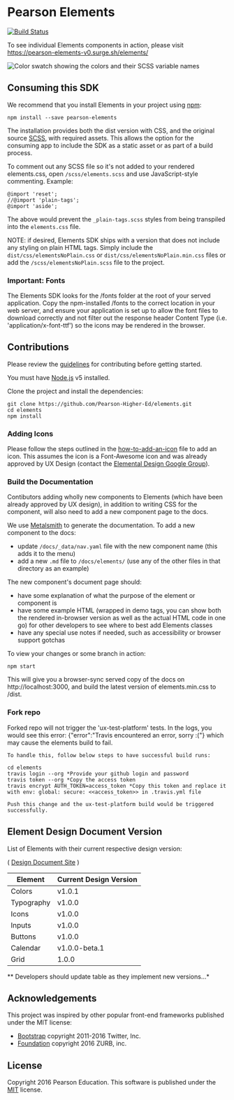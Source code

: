 # Pearson Elements
[![Build Status](https://travis-ci.org/Pearson-Higher-Ed/elements.svg?branch=v0)](https://travis-ci.org/Pearson-Higher-Ed/elements)

To see individual Elements components in action, please visit https://pearson-elements-v0.surge.sh/elements/

![Color swatch showing the colors and their SCSS variable names](https://cloud.githubusercontent.com/assets/1950683/13062650/6d4bccee-d3fd-11e5-8815-cf3b8e5c7a78.jpg?raw=true "swatch")

## Consuming this SDK

We recommend that you install Elements in your project using [npm](https://npmjs.org):

    npm install --save pearson-elements

The installation provides both the dist version with CSS, and the original source
[SCSS](http://sass-lang.com/documentation/file.SCSS_FOR_SASS_USERS.html), with required assets.
This allows the option for the consuming app to include the SDK as a static asset or as part of a build process.

To comment out any SCSS file so it's not added to your rendered elements.css, open `/scss/elements.scss` and use JavaScript-style commenting. Example:

    @import 'reset';
    //@import 'plain-tags';
    @import 'aside';

The above would prevent the `_plain-tags.scss` styles from being transpiled into the `elements.css` file.

NOTE: if desired, Elements SDK ships with a version that does not include any styling on plain HTML tags.  Simply include
the `dist/css/elementsNoPlain.css` or `dist/css/elementsNoPlain.min.css` files or add the `/scss/elementsNoPlain.scss` file
to the project.

### Important: Fonts

The Elements SDK looks for the /fonts folder at the root of your served application. Copy the npm-installed /fonts to the
 correct location in your web server, and ensure your application is set up to allow the font files to download correctly
 and not filter out the response header Content Type (i.e. 'application/x-font-ttf') so the icons may be rendered in the
  browser.

## Contributions

Please review the [guidelines](https://github.com/Pearson-Higher-Ed/docs/blob/master/origami-contributions.md) for contributing before getting started.

You must have [Node.js](https://nodejs.org/en/) v5 installed.

Clone the project and install the dependencies:

    git clone https://github.com/Pearson-Higher-Ed/elements.git
    cd elements
    npm install

### Adding Icons

Please follow the steps outlined in the [how-to-add-an-icon](how-to-add-an-icon.md) file to add an icon. This assumes the icon is a Font-Awesome icon and was already approved by UX Design (contact the [Elemental Design Google Group](https://groups.google.com/a/pearson.com/forum/#!forum/elemental-discuss/categories)).


### Build the Documentation

Contibutors adding wholly new components to Elements (which have been already approved by UX design), in addition to writing CSS for the component, will also need to add a new component page to the docs.

We use [Metalsmith](http://www.metalsmith.io/) to generate the documentation. To add a new component to the docs:

- update `/docs/_data/nav.yaml` file with the new component name (this adds it to the menu)
- add a new `.md` file to `/docs/elements/` (use any of the other files in that directory as an example)

The new component's document page should:
- have some explanation of what the purpose of the element or component is
- have some example HTML (wrapped in demo tags, you can show both the rendered in-browser version as well as the actual HTML code in one go) for other developers to see where to best add Elements classes
- have any special use notes if needed, such as accessibility or browser support gotchas

To view your changes or some branch in action:

    npm start

This will give you a browser-sync served copy of the docs on http://localhost:3000, and build the latest version of elements.min.css to /dist.



### Fork repo

Forked repo will not trigger the 'ux-test-platform' tests. In the logs, you would see this error: {"error":"Travis encountered an error, sorry :("} which may cause the elements build to fail.

	To handle this, follow below steps to have successful build runs:

 	cd elements
 	travis login --org *Provide your github login and password
 	travis token --org *Copy the access token
 	travis encrypt AUTH_TOKEN=access_token *Copy this token and replace it with env: global: secure: <<access_token>> in .travis.yml file

 	Push this change and the ux-test-platform build would be triggered successfully.


## Element Design Document Version

List of Elements with their current respective design version:

( <a href="http://pearson-higher-ed.github.io/design/">Design Document Site</a> )

| Element | Current Design Version |
|---------|------------------------|
| Colors | v1.0.1 |
| Typography | v1.0.0 |
| Icons | v1.0.0 |
| Inputs | v1.0.0 |
| Buttons | v1.0.0 |
| Calendar | v1.0.0-beta.1 |
| Grid | 1.0.0 |



** Developers should update table as they implement new versions...*


## Acknowledgements

This project was inspired by other popular front-end frameworks published under the MIT license:

- [Bootstrap](https://getbootstrap.com) copyright 2011-2016 Twitter, Inc.
- [Foundation](http://foundation.zurb.com/) copyright 2016 ZURB, inc.

## License

Copyright 2016 Pearson Education. This software is published under the [MIT](LICENSE) license.

